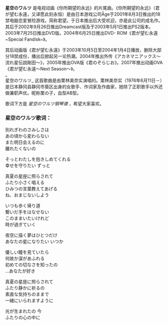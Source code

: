 

**星空のワルツ**
是电视动画《你所期望的永远》的片尾曲。《你所期望的永远》（君が望む永遠，又译愿此刻永恒）是由日本游戏公司Âge于2001年8月3日推出的18禁电脑恋爱冒险游戏，简称君望。于日本推出后大受欢迎，亦是此公司的成名作。其后于2002年9月26日推出Dreamcast版及于2003年5月1日推出PS2版本。2003年7月25日推出DVD版。2004年6月25日推出DVD-
ROM《君が望む永遠 ~Special Fandisk~》。  
  
其后动画版《君が望む永遠》于2003年10月5日至2004年1月4日播放，删除大部分18禁成份，播出后掀起另一论热潮。2004年推出外传《アカネマニアックス〜流れ星伝説剛田〜》，‎2005年推出OVA版《君のぞらじお》。‎2007年推出动画OVA《君が望む永遠～Next
Season～》。  
_  
星空のワルツ_
这首歌曲是由栗林美奈实演唱的。栗林美奈实（1976年6月11日－）是日本静冈县静冈市葵区出身的女歌手、作词家及作曲家，她除了正职歌手以外还做兼职声优。昵称栗の子，血型AB型。  
  
歌词下方是 _星空のワルツ钢琴谱_ ，希望大家喜欢。

### 星空のワルツ歌词：

別れぎわのさみしさは  
あの頃から変わらない  
また明日会えるのに  
離れたくないの

そっとわたしを抱きしめてくれる  
幸せを守りたい ずっと

真夏の星座に照らされて  
ふたり小さく唱える  
ひみつの言葉教えてあげる  
ね、おまじないしよう

いつも歩く帰り道  
繋いだ手をはなせない  
このままいたいけれど  
時が過ぎていく

夜空に描く夢はひとつだけ  
あなたの星になりたい いつか

優しい瞳を見ていたら  
何故か涙があふれる  
初めての切なさを知ったの  
...あなたが好き

真夏の星座に照らされて  
ふたり静かに祈るの  
素直な気持ちのままで  
一緒にいられますように

光が生まれたの 今  
ふたりの心の中に

